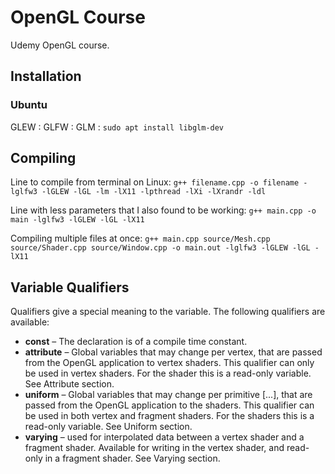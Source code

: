# OpenGL Course

Udemy OpenGL course.

## Installation

### Ubuntu

GLEW : 
GLFW : 
GLM : `sudo apt install libglm-dev`

## Compiling

Line to compile from terminal on Linux: `g++ filename.cpp -o filename -lglfw3 -lGLEW -lGL -lm -lX11 -lpthread -lXi -lXrandr -ldl`

Line with less parameters that I also found to be working: `g++ main.cpp -o main -lglfw3 -lGLEW -lGL -lX11`

Compiling multiple files at once: `g++ main.cpp source/Mesh.cpp source/Shader.cpp source/Window.cpp -o main.out -lglfw3 -lGLEW -lGL -lX11`

## Variable Qualifiers

Qualifiers give a special meaning to the variable. The following qualifiers are available:

* **const** – The declaration is of a compile time constant.
* **attribute** – Global variables that may change per vertex, that are passed from the OpenGL application to vertex shaders. This qualifier can only be used in vertex shaders. For the shader this is a read-only variable. See Attribute section.
* **uniform** – Global variables that may change per primitive [...], that are passed from the OpenGL application to the shaders. This qualifier can be used in both vertex and fragment shaders. For the shaders this is a read-only variable. See Uniform section.
* **varying** – used for interpolated data between a vertex shader and a fragment shader. Available for writing in the vertex shader, and read-only in a fragment shader. See Varying section.